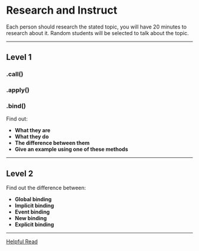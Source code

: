 # Research and Instruct
Each person should research the stated topic, you will have 20 minutes to research about it. Random students will be selected to talk about the topic.

---
## Level 1

### .call()
### .apply()
### .bind()

Find out:
- **What they are** 
- **What they do**
- **The difference between them**
- **Give an example using one of these methods**

---

## Level 2

Find out the difference between:
- **Global binding**
- **Implicit binding**
- **Event binding**
- **New binding**
- **Explicit binding**

---
[Helpful Read](https://github.com/getify/You-Dont-Know-JS/tree/master/this%20%26%20object%20prototypes)